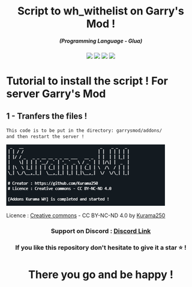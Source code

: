 <h1 align="center">Script to wh_withelist on Garry's Mod !</h1>
<em><h5 align="center">(Programming Language - Glua)</h5></em>

<p align="center">
  <img src="https://img.shields.io/github/stars/Kurama250/wh_superadmin">
  <img src="https://img.shields.io/github/license/Kurama250/wh_superadmin">
  <img src="https://img.shields.io/github/repo-size/Kurama250/wh_superadmin">
  <img src="https://img.shields.io/badge/stability-stable-green">
</p>

# Tutorial to install the script ! For server Garry's Mod

## 1 - Tranfers the files !

```
This code is to be put in the directory: garrysmod/addons/
and then restart the server !
```

![alt text](https://github.com/Kurama250/wh_withelist/blob/main/img/wh.png)

Licence : [Creative commons](https://creativecommons.org/licenses/by-nc-nd/4.0/deed.en) - CC BY-NC-ND 4.0 by [Kurama250](https://github.com/Kurama250)

<h3 align="center"><strong>Support on Discord :</strong> <a href="https://discord.gg/6aebQGdDxB">Discord Link</a></3>
<h3 align="center">If you like this repository don't hesitate to give it a star ⭐ !</h3>
<h1 align="center">There you go and be happy !</h1>
